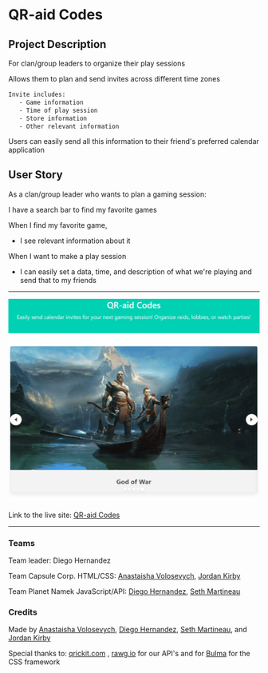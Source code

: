 # QR-aid Codes

## Project Description 

For clan/group leaders to organize their play sessions

Allows them to plan and send invites across different time zones

    Invite includes:
       - Game information
       - Time of play session
       - Store information
       - Other relevant information 

Users can easily send all this information to their friend's preferred calendar application


## User Story 

As a clan/group leader who wants to plan a gaming session:

I have a search bar to find my favorite games

When I find my favorite game,

   * I see relevant information about it

When I want to make a play session

   * I can easily set a data, time, and description of what we're playing and send that to my friends

-----

![Application landing page](./assets/image/readme-demo.gif)

Link to the live site: [QR-aid Codes](https://diegopie.github.io/Gaming-Calendar/)

-----
   
### Teams
Team leader: Diego Hernandez

Team Capsule Corp. HTML/CSS: [Anastaisha Volosevych](https://github.com/volosevych), [Jordan Kirby](https://github.com/Feizhi255)

Team Planet Namek JavaScript/API: [Diego Hernandez](https://github.com/Diegopie), [Seth Martineau](https://github.com/slothings)

### Credits
Made by [Anastaisha Volosevych](https://github.com/volosevych), [Diego Hernandez](https://github.com/Diegopie), [Seth Martineau](https://github.com/slothings), and [Jordan Kirby](https://github.com/Feizhi255)


Special thanks to: [qrickit.com](https://qrickit.com/qrickit_apps/qrickit_api.php) , [rawg.io](https://rawg.io/apidocs) for our API's and for [Bulma](https://bulma.io/) for the CSS framework
